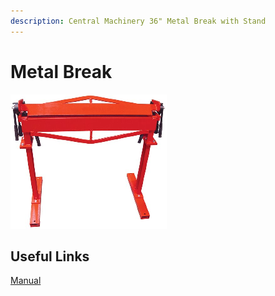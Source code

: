 ```yaml
---
description: Central Machinery 36" Metal Break with Stand
---
```


# Metal Break

![](../.gitbook/assets/break.png)

## Useful Links

[Manual](https://drive.google.com/open?id=1ztMbRb-sSKEWsFxbUMFFmCWS_lrItAFU)

